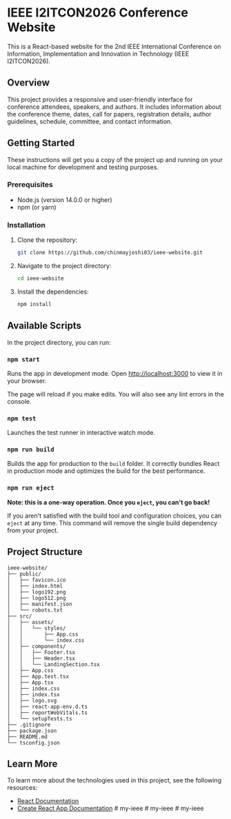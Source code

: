 # IEEE I2ITCON2026 Conference Website

This is a React-based website for the 2nd IEEE International Conference on Information, Implementation and Innovation in Technology (IEEE I2ITCON2026).

## Overview

This project provides a responsive and user-friendly interface for conference attendees, speakers, and authors. It includes information about the conference theme, dates, call for papers, registration details, author guidelines, schedule, committee, and contact information.

## Getting Started

These instructions will get you a copy of the project up and running on your local machine for development and testing purposes.

### Prerequisites

- Node.js (version 14.0.0 or higher)
- npm (or yarn)

### Installation

1. Clone the repository:
   ```bash
   git clone https://github.com/chinmayjoshi03/ieee-website.git
   ```

2. Navigate to the project directory:
   ```bash
   cd ieee-website
   ```

3. Install the dependencies:
   ```bash
   npm install
   ```

## Available Scripts

In the project directory, you can run:

### `npm start`

Runs the app in development mode.
Open [http://localhost:3000](http://localhost:3000) to view it in your browser.

The page will reload if you make edits.
You will also see any lint errors in the console.

### `npm test`

Launches the test runner in interactive watch mode.

### `npm run build`

Builds the app for production to the `build` folder.
It correctly bundles React in production mode and optimizes the build for the best performance.

### `npm run eject`

**Note: this is a one-way operation. Once you `eject`, you can't go back!**

If you aren't satisfied with the build tool and configuration choices, you can `eject` at any time. This command will remove the single build dependency from your project.

## Project Structure

```
ieee-website/
├── public/
│   ├── favicon.ico
│   ├── index.html
│   ├── logo192.png
│   ├── logo512.png
│   ├── manifest.json
│   └── robots.txt
├── src/
│   ├── assets/
│   │   └── styles/
│   │       ├── App.css
│   │       └── index.css
│   ├── components/
│   │   ├── Footer.tsx
│   │   ├── Header.tsx
│   │   └── LandingSection.tsx
│   ├── App.css
│   ├── App.test.tsx
│   ├── App.tsx
│   ├── index.css
│   ├── index.tsx
│   ├── logo.svg
│   ├── react-app-env.d.ts
│   ├── reportWebVitals.ts
│   └── setupTests.ts
├── .gitignore
├── package.json
├── README.md
└── tsconfig.json
```

## Learn More

To learn more about the technologies used in this project, see the following resources:

- [React Documentation](https://reactjs.org/)
- [Create React App Documentation](https://facebook.github.io/create-react-app/docs/getting-started/)
#   m y - i e e e  
 #   m y - i e e e  
 #   m y - i e e e  
 
